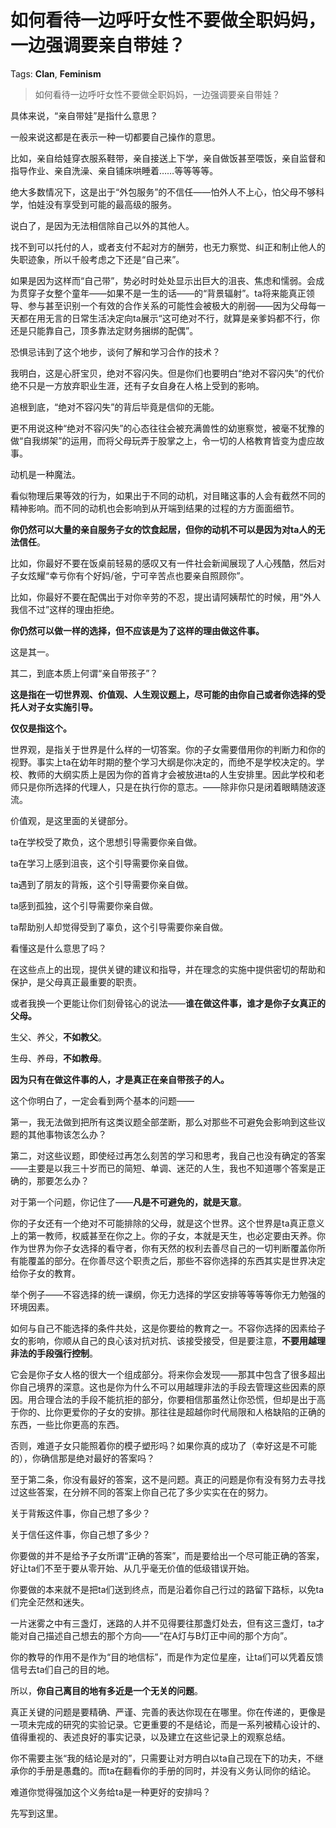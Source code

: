 # 如何看待一边呼吁女性不要做全职妈妈，一边强调要亲自带娃？

Tags: **Clan**, **Feminism**

> 如何看待一边呼吁女性不要做全职妈妈，一边强调要亲自带娃？

具体来说，“亲自带娃”是指什么意思？

一般来说这都是在表示一种一切都要自己操作的意思。

比如，亲自给娃穿衣服系鞋带，亲自接送上下学，亲自做饭甚至喂饭，亲自监督和指导作业、亲自洗澡、亲自铺床哄睡着……等等等等。

绝大多数情况下，这是出于“外包服务”的不信任——怕外人不上心，怕父母不够科学，怕娃没有享受到可能的最高级的服务。

说白了，是因为无法相信除自己以外的其他人。

找不到可以托付的人，或者支付不起对方的酬劳，也无力察觉、纠正和制止他人的失职迹象，所以千般考虑之下还是“自己来”。

如果是因为这样而“自己带”，势必时时处处显示出巨大的沮丧、焦虑和懦弱。会成为贯穿子女整个童年——如果不是一生的话——的“背景辐射”。ta将来能真正领导、参与甚至识别一个有效的合作关系的可能性会被极大的削弱——因为父母每一天都在用无言的日常生活决定向ta展示“这可绝对不行，就算是亲爹妈都不行，你还是只能靠自己，顶多靠法定财务捆绑的配偶”。

恐惧忌讳到了这个地步，谈何了解和学习合作的技术？

我明白，这是心肝宝贝，绝对不容闪失。但是你们也要明白“绝对不容闪失”的代价绝不只是一方放弃职业生涯，还有子女自身在人格上受到的影响。

追根到底，“绝对不容闪失”的背后毕竟是信仰的无能。

更不用说这种“绝对不容闪失”的心态往往会被充满兽性的幼崽察觉，被毫不犹豫的做“自我绑架”的运用，而将父母玩弄于股掌之上，令一切的人格教育皆变为虚应故事。

动机是一种魔法。

看似物理后果等效的行为，如果出于不同的动机，对目睹这事的人会有截然不同的精神影响。而不同的动机也会影响到从开端到结果的过程的方方面面细节。

**你仍然可以大量的亲自服务子女的饮食起居，但你的动机不可以是因为对ta人的无法信任**。

比如，你最好不要在饭桌前轻易的感叹又有一件社会新闻展现了人心残酷，然后对子女炫耀“幸亏你有个好妈/爸，宁可辛苦点也要亲自照顾你”。

比如，你最好不要在配偶出于对你辛劳的不忍，提出请阿姨帮忙的时候，用“外人我信不过”这样的理由拒绝。

**你仍然可以做一样的选择，但不应该是为了这样的理由做这件事。**

这是其一。

  


其二，到底本质上何谓“亲自带孩子”？

**这是指在一切世界观、价值观、人生观议题上，尽可能的由你自己或者你选择的受托人对子女实施引导。**

**仅仅是指这个。**

世界观，是指关于世界是什么样的一切答案。你的子女需要借用你的判断力和你的视野。事实上ta在幼年时期的整个学习大纲是你决定的，而绝不是学校决定的。学校、教师的大纲实质上是因为你的首肯才会被放进ta的人生安排里。因此学校和老师只是你所选择的代理人，只是在执行你的意志。——除非你只是闭着眼睛随波逐流。

价值观，是这里面的关键部分。

ta在学校受了欺负，这个思想引导需要你亲自做。

ta在学习上感到沮丧，这个引导需要你亲自做。

ta遇到了朋友的背叛，这个引导需要你亲自做。

ta感到孤独，这个引导需要你亲自做。

ta帮助别人却觉得受到了辜负，这个引导需要你亲自做。

看懂这是什么意思了吗？

在这些点上的出现，提供关键的建议和指导，并在理念的实施中提供密切的帮助和保护，是父母真正最重要的职责。

或者我换一个更能让你们刻骨铭心的说法——**谁在做这件事，谁才是你子女真正的父母。**

生父、养父，**不如教父**。

生母、养母，**不如教母**。

**因为只有在做这件事的人，才是真正在亲自带孩子的人。**

这个你明白了，一定会看到两个基本的问题——

第一，我无法做到把所有这类议题全部垄断，那么对那些不可避免会影响到这些议题的其他事物该怎么办？

第二，对这些议题，即使经过再怎么刻苦的学习和思考，我自己也没有确定的答案——主要是以我三十岁而已的简短、单调、迷茫的人生，我也不知道哪个答案是正确的，那要怎么办？

对于第一个问题，你记住了——**凡是不可避免的，就是天意**。

你的子女还有一个绝对不可能排除的父母，就是这个世界。这个世界是ta真正意义上的第一教师，权威甚至在你之上。你的子女，本就是天生，也必定要由天养。你作为世界为你子女选择的看守者，你有天然的权利去善尽自己的一切判断覆盖你所有能覆盖的部分。在你善尽这个职责之后，那些不容你选择的东西其实是世界决定给你子女的教育。

举个例子——不容选择的统一课纲，你无力选择的学区安排等等等等你无力勉强的环境因素。

如何与自己不能选择的条件共处，这是你要给的教育之一。不容你选择的因素给子女的影响，你顺从自己的良心该对抗对抗、该接受接受，但是要注意，**不要用越理非法的手段强行控制**。

它会是你子女人格的很大一个组成部分。将来你会发现——那其中包含了很多超出你自己境界的深意。这也是你为什么不可以用越理非法的手段去管理这些因素的原因。用合理合法的手段不能抗拒的部分，你要相信那虽然让你恐慌，但却是出于高于你的、比你更爱你的子女的安排。那往往是超越你时代局限和人格缺陷的正确的东西，一些比你更高的东西。

否则，难道子女只能照着你的模子塑形吗？如果你真的成功了（幸好这是不可能的），你确信那是绝对最好的答案吗？

至于第二条，你没有最好的答案，这不是问题。真正的问题是你有没有努力去寻找过这些答案，在分辨不同的答案上你自己花了多少实实在在的努力。

关于背叛这件事，你自己想了多少？

关于信任这件事，你自己想了多少？

你要做的并不是给予子女所谓“正确的答案”，而是要给出一个尽可能正确的答案，好让ta们不至于要从零开始、从几乎毫无价值的低级错误开始。

你要做的本来就不是把ta们送到终点，而是沿着你自己行过的路留下路标，以免ta们完全茫然和迷失。

一片迷雾之中有三盏灯，迷路的人并不见得要往那盏灯处去，但有这三盏灯，ta才能对自己描述自己想去的那个方向——“在A灯与B灯正中间的那个方向”。

你的教导的作用不是作为“目的地信标”，而是作为定位星座，让ta们可以凭着反馈信号去ta们自己的目的地。

所以，**你自己离目的地有多近是一个无关的问题**。

真正关键的问题是要精确、严谨、完善的表达你现在在哪里。你在传递的，更像是一项未完成的研究的实验记录。它更重要的不是结论，而是一系列被精心设计的、值得重视的、表述良好的事实记录，以及建立在这些记录上的观察总结。

你不需要主张“我的结论是对的”，只需要让对方明白以ta自己现在下的功夫，不继承你的手册是愚蠢的。而ta在翻看你的手册的同时，并没有义务认同你的结论。

难道你觉得强加这个义务给ta是一种更好的安排吗？

先写到这里。



